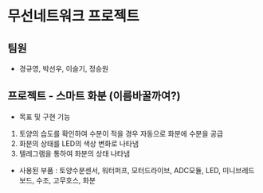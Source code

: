 # 무선네트워크 프로젝트

## 팀원
- 경규영, 박선우, 이슬기, 정승원

## 프로젝트 - 스마트 화분 (이름바꿀까여?)
  - 목표 및 구현 기능
  1. 토양의 습도를 확인하여 수분이 적을 경우 자동으로 화분에 수분을 공급
  2. 화분의 상태를 LED의 색상 변화로 나타냄
  3. 텔레그램을 통하여 화분의 상태 나타냄
  
  - 사용된 부품 : 토양수분센서, 워터퍼프, 모터드라이브, ADC모듈, LED, 미니브레드보드, 수조, 고무호스, 화분
  
